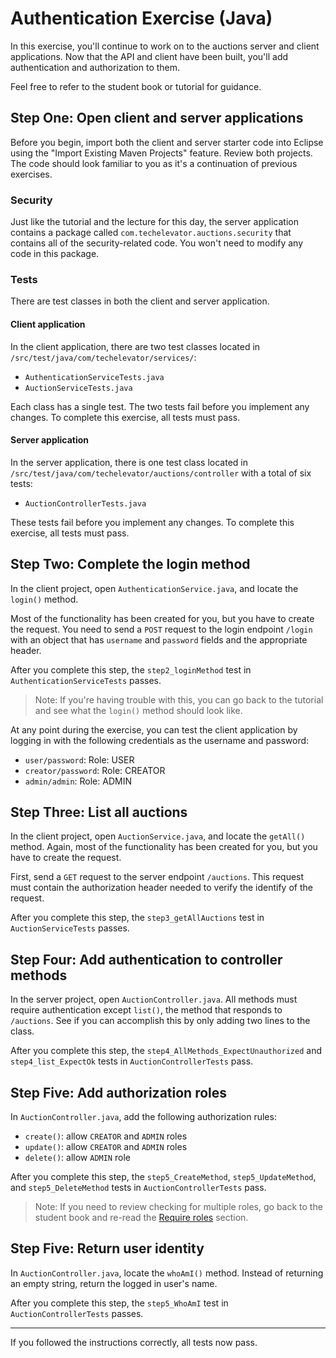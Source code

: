# Authentication Exercise (Java)

In this exercise, you'll continue to work on to the auctions server and client applications. Now that the API and client have been built, you'll add authentication and authorization to them.

Feel free to refer to the student book or tutorial for guidance.

## Step One: Open client and server applications

Before you begin, import both the client and server starter code into Eclipse using the "Import Existing Maven Projects" feature. Review both projects. The code should look familiar to you as it's a continuation of previous exercises.

### Security

Just like the tutorial and the lecture for this day, the server application contains a package called `com.techelevator.auctions.security` that contains all of the security-related code. You won't need to modify any code in this package.

### Tests

There are test classes in both the client and server application.

#### Client application

In the client application, there are two test classes located in `/src/test/java/com/techelevator/services/`:

- `AuthenticationServiceTests.java`
- `AuctionServiceTests.java`

Each class has a single test. The two tests fail before you implement any changes. To complete this exercise, all tests must pass.

#### Server application

In the server application, there is one test class located in `/src/test/java/com/techelevator/auctions/controller` with a total of six tests:

- `AuctionControllerTests.java`

These tests fail before you implement any changes. To complete this exercise, all tests must pass.

## Step Two: Complete the login method

In the client project, open `AuthenticationService.java`, and locate the `login()` method.

Most of the functionality has been created for you, but you have to create the request. You need to send a `POST` request to the login endpoint `/login` with an object that has `username` and `password` fields and the appropriate header.

After you complete this step, the `step2_loginMethod` test in `AuthenticationServiceTests` passes.

> Note: If you're having trouble with this, you can go back to the tutorial and see what the `login()` method should look like.

At any point during the exercise, you can test the client application by logging in with the following credentials as the username and password:

- `user/password`: Role: USER
- `creator/password`: Role: CREATOR
- `admin/admin`: Role: ADMIN

## Step Three: List all auctions

In the client project, open `AuctionService.java`, and locate the `getAll()` method. Again, most of the functionality has been created for you, but you have to create the request.

First, send a `GET` request to the server endpoint `/auctions`. This request must contain the authorization header needed to verify the identify of the request.

After you complete this step, the `step3_getAllAuctions` test in `AuctionServiceTests` passes.

## Step Four: Add authentication to controller methods

In the server project, open `AuctionController.java`. All methods must require authentication except `list()`, the method that responds to `/auctions`. See if you can accomplish this by only adding two lines to the class.

After you complete this step, the `step4_AllMethods_ExpectUnauthorized` and `step4_list_ExpectOk` tests in `AuctionControllerTests` pass.

## Step Five: Add authorization roles

In `AuctionController.java`, add the following authorization rules:

- `create()`: allow `CREATOR` and `ADMIN` roles
- `update()`: allow `CREATOR` and `ADMIN` roles
- `delete()`: allow `ADMIN` role

After you complete this step, the `step5_CreateMethod`, `step5_UpdateMethod`, and `step5_DeleteMethod` tests in `AuctionControllerTests` pass.

> Note: If you need to review checking for multiple roles, go back to the student book and re-read the [Require roles](https://book.techelevator.com/content/authentication.html#require-role) section.

## Step Five: Return user identity

In `AuctionController.java`, locate the `whoAmI()` method. Instead of returning an empty string, return the logged in user's name.

After you complete this step, the `step5_WhoAmI` test in `AuctionControllerTests` passes.

---

If you followed the instructions correctly, all tests now pass.
